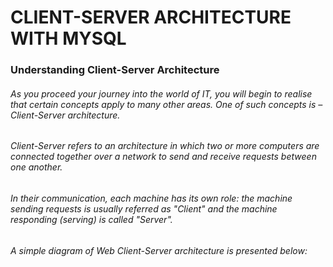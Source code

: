 # CLIENT-SERVER ARCHITECTURE WITH MYSQL
### Understanding Client-Server Architecture
###### As you proceed your journey into the world of IT, you will begin to realise that certain concepts apply to many other areas. One of such concepts is – Client-Server architecture.

###### Client-Server refers to an architecture in which two or more computers are connected together over a network to send and receive requests between one another.

###### In their communication, each machine has its own role: the machine sending requests is usually referred as "Client" and the machine responding (serving) is called "Server".

###### A simple diagram of Web Client-Server architecture is presented below:
